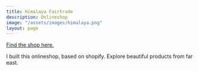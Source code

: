 ```yaml
---
title: Himalaya Fairtrade
description: Onlineshop
image: "/assets/images/himalaya.png"
layout: page
---
```


[Find the shop here.](https://himalayafairtrade.de/)

I built this onlineshop, based on shopify. Explore beautiful products from far east.